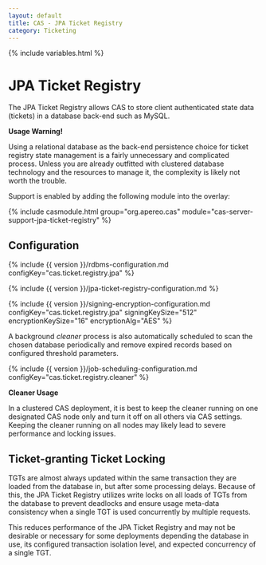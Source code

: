 ```yaml
---
layout: default
title: CAS - JPA Ticket Registry
category: Ticketing
---
```


{% include variables.html %}

# JPA Ticket Registry

The JPA Ticket Registry allows CAS to store client authenticated state
data (tickets) in a database back-end such as MySQL.

<div class="alert alert-warning"><strong>Usage Warning!</strong><p>Using a relational database as
the back-end persistence choice for ticket registry state management is a fairly unnecessary and complicated
process. Unless you are already outfitted with clustered database technology and the resources to manage it,
the complexity is likely not worth the trouble.</p></div>

Support is enabled by adding the following module into the overlay:

{% include casmodule.html group="org.apereo.cas" module="cas-server-support-jpa-ticket-registry" %}

## Configuration

{% include {{ version }}/rdbms-configuration.md configKey="cas.ticket.registry.jpa" %}

{% include {{ version }}/jpa-ticket-registry-configuration.md %}

{% include {{ version }}/signing-encryption-configuration.md configKey="cas.ticket.registry.jpa" signingKeySize="512" encryptionKeySize="16" encryptionAlg="AES" %}

A background *cleaner* process is also automatically scheduled to scan the chosen 
database periodically and remove expired records based on configured threshold parameters.

{% include {{ version }}/job-scheduling-configuration.md configKey="cas.ticket.registry.cleaner" %}

<div class="alert alert-warning"><strong>Cleaner Usage</strong><p>In a clustered CAS deployment, it is best to keep the cleaner running on one designated CAS node only and turn it off on all others via CAS settings. Keeping the cleaner running on all nodes may likely lead to severe performance and locking issues.</p></div>

## Ticket-granting Ticket Locking

TGTs are almost always updated within the same transaction they are loaded from the database in, but
after some processing delays. Because of this, the JPA Ticket Registry utilizes write locks on all loads of
TGTs from the database to prevent deadlocks and ensure usage meta-data consistency when a single
TGT is used concurrently by multiple requests.

This reduces performance of the JPA Ticket Registry and may not be desirable or necessary for some deployments depending
the database in use, its configured transaction isolation level, and expected concurrency of a single
TGT.

